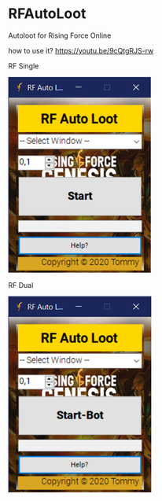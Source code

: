# RFAutoLoot
Autoloot for Rising Force Online

how to use it?
https://youtu.be/9cQtgRJS-rw

RF Single

<img src="images/rfsingle.png">

RF Dual

<img src="images/rfdual.png">

